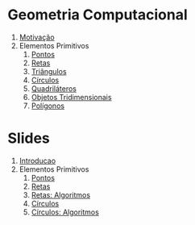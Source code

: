 Geometria Computacional
=======================

1. [Motivação](Motivacao.md)
1. Elementos Primitivos
    1. [Pontos](Pontos.md)
    1. [Retas](Retas.md)
    1. [Triângulos](Triangulos.md)
    1. [Círculos](Circulos.md)
    1. [Quadriláteros](Quadrilateros.md)
    1. [Objetos Tridimensionais](3D.md)
    1. [Polígonos](Polygon.md)

Slides
======

1. [Introducao](slides/intro/intro.pdf)
1. Elementos Primitivos
    1. [Pontos](slides/PT-1/PT-1.pdf)
    1. [Retas](slides/LN-1/LN-1.pdf)
    1. [Retas: Algoritmos](slides/LN-2/LN-2.pdf)
    1. [Círculos](slides/CC-1/CC-1.pdf)
    1. [Círculos: Algoritmos](slides/CC-2/CC-2.pdf)
